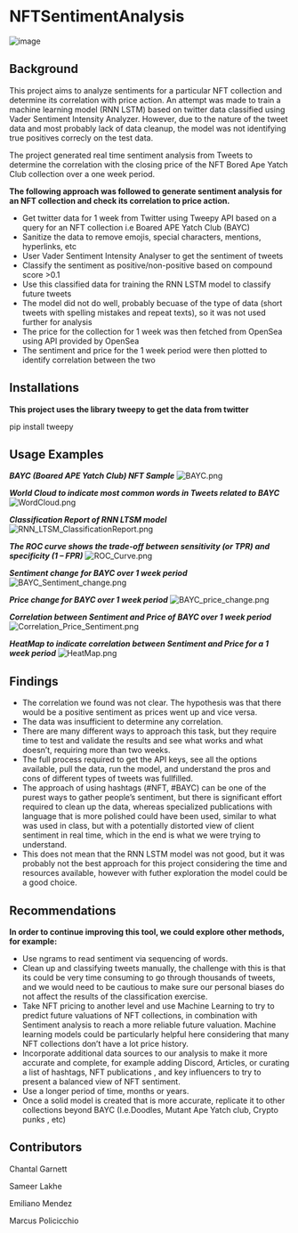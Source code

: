 # NFTSentimentAnalysis
![image](https://user-images.githubusercontent.com/99493522/175188661-c31a3581-285c-4bb3-99b8-f3472c0b6ec7.png)


## Background 
This project aims to analyze sentiments for a particular NFT collection and determine its correlation with price action.
An attempt was made to train a machine learning model (RNN LSTM) based on twitter data classified using Vader Sentiment Intensity Analyzer.
However, due to the nature of the tweet data and most probably lack of data cleanup, the model was not identifying true positives correcly on the test data.

The project generated real time sentiment analysis from Tweets to determine the correlation with the closing price of the NFT Bored Ape Yatch Club collection over a one week period.


**The following approach was followed to generate sentiment analysis for an NFT collection and check its correlation to price action.**
- Get twitter data for 1 week from Twitter using Tweepy API based on a query for an NFT collection i.e Boared APE Yatch Club (BAYC)
- Sanitize the data to remove emojis, special characters, mentions, hyperlinks, etc
- User Vader Sentiment Intensity Analyser to get the sentiment of tweets 
- Classify the sentiment as positive/non-positive based on compound score >0.1
- Use this classified data for training the RNN LSTM model to classify future tweets
- The model did not do well, probably becuase of the type of data (short tweets with spelling mistakes and repeat texts), so it was not used further for analysis
- The price for the collection for 1 week was then fetched from OpenSea using API provided by OpenSea
- The sentiment and price for the 1 week period were then plotted to identify correlation between the two

## Installations
**This project uses the library tweepy to get the data from twitter**

pip install tweepy

## Usage Examples 
***BAYC (Boared APE Yatch Club) NFT Sample***
![BAYC.png](Images/BAYC_pics.png)

***World Cloud to indicate most common words in Tweets related to BAYC***
![WordCloud.png](Images/WordCloud.png)

***Classification Report of RNN LTSM model***
![RNN_LTSM_ClassificationReport.png](Images/RNN_LTSM_ClassificationReport.png)

***The ROC curve shows the trade-off between sensitivity (or TPR) and specificity (1 – FPR)***
![ROC_Curve.png](Images/ROC_Curve.png)

***Sentiment change for BAYC over 1 week period***
![BAYC_Sentiment_change.png](Images/BAYC_Sentiment_change.png)


***Price change for BAYC over 1 week period***
![BAYC_price_change.png](Images/BAYC_price_change.png)

***Correlation between Sentiment and Price of BAYC over 1 week period***
![Correlation_Price_Sentiment.png](Images/Correlation_Price_Sentiment.png)

***HeatMap to indicate correlation between Sentiment and Price for a 1 week period***
![HeatMap.png](Images/HeatMap.png)

## Findings
* The correlation we found was not clear. The hypothesis was that there would be a positive sentiment as prices went up and vice versa.
* The data was insufficient to determine any correlation.
* There are many different ways to approach this task, but they require time to test and validate the results and see what works and what doesn’t, requiring more than two weeks. 
* The full process required to get the API keys, see all the options available, pull the data, run the model, and understand the pros and cons of different types of tweets was fullfilled. 
* The approach of using hashtags (#NFT, #BAYC) can be one of the purest ways to gather people’s sentiment, but there is significant effort required to clean up the data, whereas specialized publications with language that is more polished could have been used, similar to what was used in class, but with a potentially distorted view of client sentiment in real time, which in the end is what we were trying to understand.
* This does not mean that the RNN LSTM model was not good, but it was probably not the best approach for this project considering the time and resources available, however with futher exploration the model could be a good choice.

## Recommendations
**In order to continue improving this tool, we could explore other methods, for example:**
* Use ngrams to read sentiment via sequencing of words.
* Clean up and classifying tweets manually, the challenge with this is that its could be very time consuming to go through thousands of tweets, and we would need to be  cautious to make sure our personal biases do not affect the results of the classification exercise.
* Take NFT pricing to another level and use Machine Learning to try to predict future valuations of NFT collections, in combination with Sentiment analysis to reach a more reliable future valuation. Machine learning models could be particularly helpful here considering that many NFT collections don’t have a lot price history.
* Incorporate additional data sources to our analysis to make it more accurate and complete, for example adding Discord, Articles, or curating a list of hashtags, NFT publications , and key influencers to try to present a balanced view of NFT sentiment.
* Use a longer period of time, months or years. 
* Once a solid model is created that is more accurate, replicate it to other collections beyond BAYC (I.e.Doodles, Mutant Ape Yatch club, Crypto punks , etc)

## Contributors
Chantal Garnett

Sameer Lakhe

Emiliano Mendez

Marcus Policicchio 



